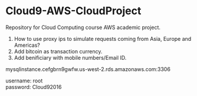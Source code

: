 # Cloud9-AWS-CloudProject
Repository for Cloud Computing course AWS academic project. 


1) How to use proxy ips to simulate requests coming from Asia, Europe and Americas?
2) Add bitcoin as transaction currency.
3) Add benificiary with mobile numbers/Email ID.


mysqlinstance.cefgbrn9gwfw.us-west-2.rds.amazonaws.com:3306

username: root                        
password: Cloud92016
